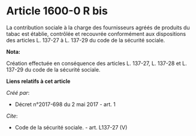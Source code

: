 # Article 1600-0 R bis 

La contribution sociale à la charge des fournisseurs agréés de produits du tabac est établie, contrôlée et recouvrée
conformément aux dispositions des articles L. 137-27 à L. 137-29 du code de la sécurité sociale.

**Nota:**

Création effectuée en conséquence des articles L. 137-27, L. 137-28 et L. 137-29 du code de la sécurité sociale.

**Liens relatifs à cet article**

_Créé par_:

  - Décret n°2017-698 du 2 mai 2017 - art. 1

_Cite_:

  - Code de la sécurité sociale. - art. L137-27 (V)
